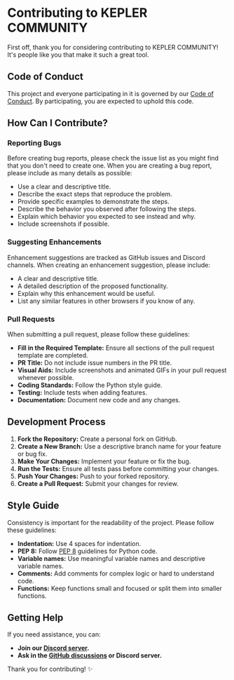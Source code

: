# Contributing to KEPLER COMMUNITY

First off, thank you for considering contributing to KEPLER COMMUNITY! It's people like you that make it such a great tool.

## Code of Conduct

This project and everyone participating in it is governed by our [Code of Conduct](CODE_OF_CONDUCT.md). By participating, you are expected to uphold this code.

## How Can I Contribute?

### Reporting Bugs

Before creating bug reports, please check the issue list as you might find that you don't need to create one. When you are creating a bug report, please include as many details as possible:

- Use a clear and descriptive title.
- Describe the exact steps that reproduce the problem.
- Provide specific examples to demonstrate the steps.
- Describe the behavior you observed after following the steps.
- Explain which behavior you expected to see instead and why.
- Include screenshots if possible.

### Suggesting Enhancements

Enhancement suggestions are tracked as GitHub issues and Discord channels. When creating an enhancement suggestion, please include:

- A clear and descriptive title.
- A detailed description of the proposed functionality.
- Explain why this enhancement would be useful.
- List any similar features in other browsers if you know of any.

### Pull Requests

When submitting a pull request, please follow these guidelines:

- **Fill in the Required Template:** Ensure all sections of the pull request template are completed.
- **PR Title:** Do not include issue numbers in the PR title.
- **Visual Aids:** Include screenshots and animated GIFs in your pull request whenever possible.
- **Coding Standards:** Follow the Python style guide.
- **Testing:** Include tests when adding features.
- **Documentation:** Document new code and any changes.

## Development Process

1. **Fork the Repository:** Create a personal fork on GitHub.
2. **Create a New Branch:** Use a descriptive branch name for your feature or bug fix.
3. **Make Your Changes:** Implement your feature or fix the bug.
4. **Run the Tests:** Ensure all tests pass before committing your changes.
5. **Push Your Changes:** Push to your forked repository.
6. **Create a Pull Request:** Submit your changes for review.

## Style Guide

Consistency is important for the readability of the project. Please follow these guidelines:

- **Indentation:** Use 4 spaces for indentation.
- **PEP 8:** Follow [PEP 8](https://pep8.org/) guidelines for Python code.
- **Variable names:** Use meaningful variable names and descriptive variable names.
- **Comments:** Add comments for complex logic or hard to understand code.
- **Functions:** Keep functions small and focused or split them into smaller functions.

## Getting Help

If you need assistance, you can:

- **Join our [Discord server](https://discord.gg/fvEQNKbkvP).**
- **Ask in the [GitHub discussions](https://github.com/TheGalaxyStars/KEPLER-COMMUNITY/discussions) or Discord server.**

Thank you for contributing! ✨
